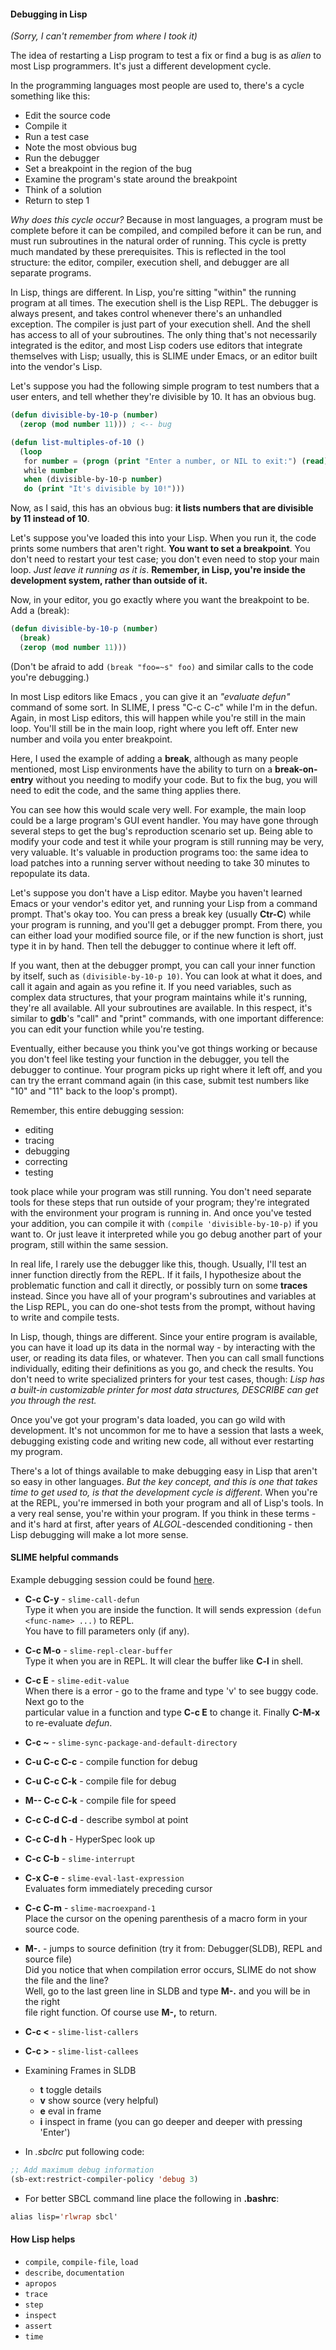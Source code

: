 #### Debugging in Lisp

_(Sorry, I can't remember from where I took it)_

The idea of restarting a Lisp program to test a fix or find a bug is as _alien_ to most
Lisp programmers. It's just a different development cycle.

In the programming languages most people are used to, there's a cycle
something like this:

- Edit the source code
- Compile it
- Run a test case
- Note the most obvious bug
- Run the debugger
- Set a breakpoint in the region of the bug
- Examine the program's state around the breakpoint
- Think of a solution
- Return to step 1

*Why does this cycle occur?* Because in most languages, a program must be complete before
it can be compiled, and compiled before it can be run, and must run subroutines in the
natural order of running. This cycle is pretty much mandated by these prerequisites.
This is reflected in the tool structure: the editor, compiler, execution shell, and
debugger are all separate programs.

In Lisp, things are different. In Lisp, you're sitting "within" the running program at all
times. The execution shell is the Lisp REPL. The debugger is always present, and takes
control whenever there's an unhandled exception.  The compiler is just part of your
execution shell. And the shell has access to all of your subroutines. The only thing
that's not necessarily integrated is the editor, and most Lisp coders use editors that
integrate themselves with Lisp; usually, this is SLIME under Emacs, or an editor built
into the vendor's Lisp.

Let's suppose you had the following simple program to test numbers that a user enters, and
tell whether they're divisible by 10. It has an obvious bug.

``` cl
(defun divisible-by-10-p (number)
  (zerop (mod number 11))) ; <-- bug

(defun list-multiples-of-10 ()
  (loop
   for number = (progn (print "Enter a number, or NIL to exit:") (read))
   while number
   when (divisible-by-10-p number)
   do (print "It's divisible by 10!")))
```

Now, as I said, this has an obvious bug: **it lists numbers that are divisible by 11
instead of 10**.

Let's suppose you've loaded this into your Lisp. When you run it, the code prints some
numbers that aren't right. **You want to set a breakpoint**. You don't need to restart
your test case; you don't even need to stop your main loop. _Just leave it running as it
is_.  **Remember, in Lisp, you're inside the development system, rather than outside of
it.**

Now, in your editor, you go exactly where you want the breakpoint to be.  Add a (break):
``` cl
(defun divisible-by-10-p (number)
  (break)
  (zerop (mod number 11)))
```
(Don't be afraid to add `(break "foo=~s" foo)` and similar calls to the code you're
debugging.)

In most Lisp editors like Emacs , you can give it an _"evaluate defun"_ command of some
sort.  In SLIME, I press "C-c C-c" while I'm in the defun.  Again, in most Lisp editors,
this will happen while you're still in the main loop.  You'll still be in the main loop,
right where you left off. Enter new number and voila you enter breakpoint.

Here, I used the example of adding a **break**, although as many people mentioned, most
Lisp environments have the ability to turn on a **break-on-entry** without you needing to
modify your code.  But to fix the bug, you will need to edit the code, and the same thing
applies there.

You can see how this would scale very well. For example, the main loop could be a large
program's GUI event handler. You may have gone through several steps to get the bug's
reproduction scenario set up. Being able to modify your code and test it while your
program is still running may be very, very valuable. It's valuable in production programs
too: the same idea to load patches into a running server without needing to take 30
minutes to repopulate its data.

Let's suppose you don't have a Lisp editor.  Maybe you haven't learned Emacs or your
vendor's editor yet, and running your Lisp from a command prompt.  That's okay too.  You
can press a break key (usually **Ctr-C**) while your program is running, and you'll get a
debugger prompt.  From there, you can either load your modified source file, or if the new
function is short, just type it in by hand.  Then tell the debugger to continue where it
left off.

If you want, then at the debugger prompt, you can call your inner function by itself, such
as `(divisible-by-10-p 10)`.  You can look at what it does, and call it again and again as
you refine it.  If you need variables, such as complex data structures, that your program
maintains while it's running, they're all available.  All your subroutines are available.
In this respect, it's similar to **gdb**'s "call" and "print" commands, with one important
difference: you can edit your function while you're testing.

Eventually, either because you think you've got things working or because you don't feel
like testing your function in the debugger, you tell the debugger to continue.  Your
program picks up right where it left off, and you can try the errant command again (in
this case, submit test numbers like "10" and "11" back to the loop's prompt).

Remember, this entire debugging session:

- editing
- tracing
- debugging
- correcting
- testing

took place while your program was still running.  You don't need separate tools for these
steps that run outside of your program; they're integrated with the environment your
program is running in.  And once you've tested your addition, you can compile it with
`(compile 'divisible-by-10-p)` if you want to. Or just leave it interpreted while you go
debug another part of your program, still within the same session.

In real life, I rarely use the debugger like this, though.  Usually, I'll test an inner
function directly from the REPL.  If it fails, I hypothesize about the problematic
function and call it directly, or possibly turn on some **traces** instead.  Since you
have all of your program's subroutines and variables at the Lisp REPL, you can do one-shot
tests from the prompt, without having to write and compile tests.

In Lisp, though, things are different. Since your entire program is available, you can
have it load up its data in the normal way - by interacting with the user, or reading its
data files, or whatever.  Then you can call small functions individually, editing their
definitions as you go, and check the results. You don't need to write specialized printers
for your test cases, though: _Lisp has a built-in customizable printer for most data
structures, DESCRIBE can get you through the rest._

Once you've got your program's data loaded, you can go wild with development. It's not
uncommon for me to have a session that lasts a week, debugging existing code and writing
new code, all without ever restarting my program.

There's a lot of things available to make debugging easy in Lisp that aren't so easy in
other languages. *But the key concept, and this is one that takes time to get used to, is
that the development cycle is different*.  When you're at the REPL, you're immersed in
both your program and all of Lisp's tools.  In a very real sense, you're within your
program.  If you think in these terms - and it's hard at first, after years of
*ALGOL*-descended conditioning - then Lisp debugging will make a lot more sense.

#### SLIME helpful commands

Example debugging session could be found [here](debugging-sbcl.md).

- **C-c C-y** - ```slime-call-defun```<br/>
Type it when you are inside the function. It will sends expression ```(defun <func-name> ...)``` to REPL.<br/>
You have to fill parameters only (if any).

- **C-c M-o** - ```slime-repl-clear-buffer```<br/>
Type it when you are in REPL. It will clear the buffer like **C-l** in shell.

- **C-c E** - ```slime-edit-value```<br/>
When there is a error - go to the frame and type 'v' to see buggy code. Next go to the<br/>
particular value in a function and type **C-c E** to change it. Finally **C-M-x** to re-evaluate _defun_.

- **C-c ~** -  ```slime-sync-package-and-default-directory```
- **C-u C-c C-c** - compile function for debug
- **C-u C-c C-k** - compile file for debug
- **M-- C-c C-k** - compile file for speed
- **C-c C-d C-d** - describe symbol at point
- **C-c C-d h** - HyperSpec look up
- **C-c C-b** - ```slime-interrupt```

- **C-x C-e** - ```slime-eval-last-expression```<br/>
Evaluates form immediately preceding cursor

- **C-c C-m** - ```slime-macroexpand-1``` <br/>
Place the cursor on the opening parenthesis of a macro form in your source code.

- **M-.** - jumps to source definition (try it from: Debugger(SLDB), REPL and source file)<br/>
Did you notice that when compilation error occurs, SLIME do not show the file and the line?<br/>
Well, go to the last green line in SLDB and type **M-.** and you will be in the right<br/>
file right function. Of course use **M-,** to return.

- **C-c <** - ```slime-list-callers```
- **C-c >** - ```slime-list-callees```

- Examining Frames in SLDB
  * **t** toggle details
  * **v** show source (very helpful)
  * **e** eval in frame
  * **i** inspect in frame (you can go deeper and deeper with pressing 'Enter')

- In *.sbclrc* put following code:
``` cl
;; Add maximum debug information
(sb-ext:restrict-compiler-policy 'debug 3)
```
- For better SBCL command line place the following in **.bashrc**:
``` cl
alias lisp='rlwrap sbcl'
```

#### How Lisp helps

- ```compile```, ```compile-file```, ```load```
- ```describe```, ```documentation```
- ```apropos```
- ```trace```
- ```step```
- ```inspect```
- ```assert```
- ```time```

